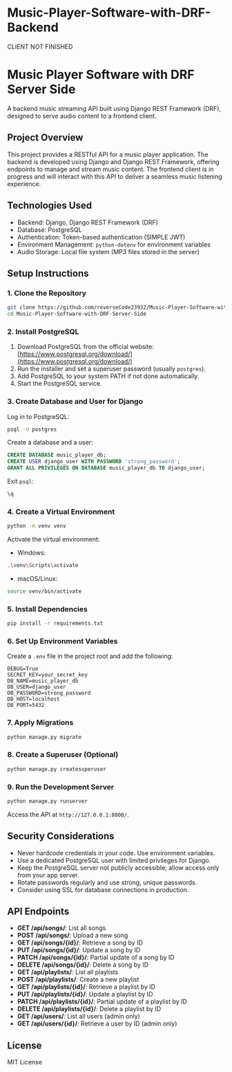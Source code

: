 # Music-Player-Software-with-DRF-Backend

CLIENT NOT FINISHED

# Music Player Software with DRF Server Side

A backend music streaming API built using Django REST Framework (DRF), designed to serve audio content to a frontend client.

## Project Overview

This project provides a RESTful API for a music player application. The backend is developed using Django and Django REST Framework, offering endpoints to manage and stream music content. The frontend client is in progress and will interact with this API to deliver a seamless music listening experience.

## Technologies Used

* Backend: Django, Django REST Framework (DRF)
* Database: PostgreSQL
* Authentication: Token-based authentication (SIMPLE JWT)
* Environment Management: `python-dotenv` for environment variables
* Audio Storage: Local file system (MP3 files stored in the server)

## Setup Instructions

### 1. Clone the Repository

```bash
git clone https://github.com/reverseCode23932/Music-Player-Software-with-DRF-Server-Side.git
cd Music-Player-Software-with-DRF-Server-Side
```

### 2. Install PostgreSQL

1. Download PostgreSQL from the official website: [https://www.postgresql.org/download/](https://www.postgresql.org/download/)
2. Run the installer and set a superuser password (usually `postgres`).
3. Add PostgreSQL to your system PATH if not done automatically.
4. Start the PostgreSQL service.

### 3. Create Database and User for Django

Log in to PostgreSQL:

```bash
psql -U postgres
```

Create a database and a user:

```sql
CREATE DATABASE music_player_db;
CREATE USER django_user WITH PASSWORD 'strong_password';
GRANT ALL PRIVILEGES ON DATABASE music_player_db TO django_user;
```

Exit `psql`:

```sql
\q
```

### 4. Create a Virtual Environment

```bash
python -m venv venv
```

Activate the virtual environment:

* Windows:

```bash
.\venv\Scripts\activate
```

* macOS/Linux:

```bash
source venv/bin/activate
```

### 5. Install Dependencies

```bash
pip install -r requirements.txt
```

### 6. Set Up Environment Variables

Create a `.env` file in the project root and add the following:

```
DEBUG=True
SECRET_KEY=your_secret_key
DB_NAME=music_player_db
DB_USER=django_user
DB_PASSWORD=strong_password
DB_HOST=localhost
DB_PORT=5432
```

### 7. Apply Migrations

```bash
python manage.py migrate
```

### 8. Create a Superuser (Optional)

```bash
python manage.py createsuperuser
```

### 9. Run the Development Server

```bash
python manage.py runserver
```

Access the API at `http://127.0.0.1:8000/`.

## Security Considerations

* Never hardcode credentials in your code. Use environment variables.
* Use a dedicated PostgreSQL user with limited privileges for Django.
* Keep the PostgreSQL server not publicly accessible; allow access only from your app server.
* Rotate passwords regularly and use strong, unique passwords.
* Consider using SSL for database connections in production.

## API Endpoints

* **GET /api/songs/**: List all songs
* **POST /api/songs/**: Upload a new song
* **GET /api/songs/{id}/**: Retrieve a song by ID
* **PUT /api/songs/{id}/**: Update a song by ID
* **PATCH /api/songs/{id}/**: Partial update of a song by ID
* **DELETE /api/songs/{id}/**: Delete a song by ID
* **GET /api/playlists/**: List all playlists
* **POST /api/playlists/**: Create a new playlist
* **GET /api/playlists/{id}/**: Retrieve a playlist by ID
* **PUT /api/playlists/{id}/**: Update a playlist by ID
* **PATCH /api/playlists/{id}/**: Partial update of a playlist by ID
* **DELETE /api/playlists/{id}/**: Delete a playlist by ID
* **GET /api/users/**: List all users (admin only)
* **GET /api/users/{id}/**: Retrieve a user by ID (admin only)

## License

MIT License
